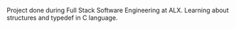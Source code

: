 Project done during Full Stack Software Engineering at ALX. Learning about structures and typedef in C language.
